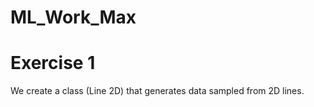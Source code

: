 # ML_Work_Max

# Exercise 1

We create a class (Line 2D) that generates data sampled from 2D lines.

